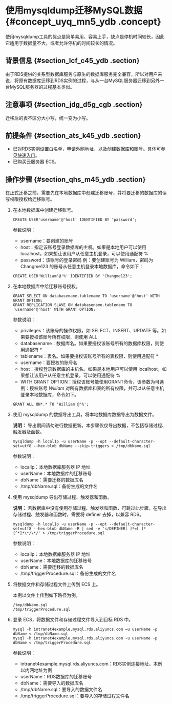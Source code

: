 # 使用mysqldump迁移MySQL数据 {#concept_uyq_mn5_ydb .concept}

使用mysqldump工具的优点是简单易用、容易上手，缺点是停机时间较长，因此它适用于数据量不大，或者允许停机的时间较长的情况。

## 背景信息 {#section_lcf_c45_ydb .section}

由于RDS提供的关系型数据库服务与原生的数据库服务完全兼容，所以对用户来说，将原有数据库迁移到RDS实例的过程，与从一台MySQL服务器迁移到另外一台MySQL服务器的过程基本类似。

## 注意事项 {#section_jdg_d5g_cgb .section}

迁移后的表不区分大小写，统一变为小写。

## 前提条件 {#section_ats_k45_ydb .section}

-   已对RDS实例设置白名单，申请外网地址，以及创建数据库和账号。具体可参见[快速入门](cn.zh-CN/用户指南/快速入门.md)。
-   已购买云服务器 ECS。

## 操作步骤 {#section_qhs_m45_ydb .section}

在正式迁移之前，需要先在本地数据库中创建迁移账号，并将要迁移的数据库的读写权限授权给迁移账号。

1.  在本地数据库中创建迁移账号。

    ``` {#codeblock_4jq_y6a_t38}
    CREATE USER'username'@'host' IDENTIFIED BY 'password';
    ```

    参数说明：

    -   username：要创建的账号
    -   host：指定该账号登录数据库的主机。如果是本地用户可以使用 localhost，如果想让该用户从任意主机登录，可以使用通配符 %
    -   password：该账号的登录密码
    例：要创建账号为 William，密码为 Changme123 的账号从任意主机登录本地数据库，命令如下：

    ``` {#codeblock_kwo_ue4_l9p}
    CREATE USER'William'@'%' IDENTIFIED BY 'Changme123';
    ```

2.  在本地数据库中给迁移账号授权。

    ``` {#codeblock_a36_zux_i4c}
    GRANT SELECT ON databasename.tablename TO 'username'@'host' WITH GRANT OPTION;
    GRANT REPLICATION SLAVE ON databasename.tablename TO 'username'@'host' WITH GRANT OPTION;
    ```

    参数说明：

    -   privileges：该账号的操作权限，如 SELECT、INSERT、UPDATE 等。如果要授权该账号所有权限，则使用 ALL
    -   databasename：数据库名。如果要授权该账号所有的数据库权限，则使用通配符 \*
    -   tablename：表名。如果要授权该账号所有的表权限，则使用通配符 \*
    -   username：要授权的账号名
    -   host：授权登录数据库的主机名。如果是本地用户可以使用 localhost，如果想让该用户从任意主机登录，可以使用通配符 %
    -   WITH GRANT OPTION：授权该账号能使用GRANT命令，该参数为可选
    例：授权账号 *William* 对所有数据库和表的所有权限，并可以从任意主机登录本地数据库，命令如下。

    ``` {#codeblock_0fg_932_dtz}
    GRANT ALL ON*.* TO 'William'@'%';
    ```

3.  使用 mysqldump 的数据导出工具，将本地数据库数据导出为数据文件。

    **说明：** 导出期间请勿进行数据更新。本步骤仅仅导出数据，不包括存储过程、触发器及函数。

    ``` {#codeblock_shi_mj9_6uz}
    mysqldump -h localIp -u userName -p --opt --default-character-set=utf8 --hex-blob dbName --skip-triggers > /tmp/dbName.sql
    ```

    参数说明：

    -   localIp：本地数据库服务器 IP 地址
    -   userName：本地数据库的迁移账号
    -   dbName：需要迁移的数据库名
    -   /tmp/dbName.sql：备份生成的文件名
4.  使用 mysqldump 导出存储过程、触发器和函数。

    **说明：** 若数据库中没有使用存储过程、触发器和函数，可跳过此步骤。在导出存储过程、触发器和函数时，需要将 definer 去掉，以兼容 RDS。

    ``` {#codeblock_om1_4hm_5y3}
    mysqldump -h localIp -u userName -p --opt --default-character-set=utf8 --hex-blob dbName -R | sed -e 's/DEFINER[ ]*=[ ]*[^*]*\*/\*/' > /tmp/triggerProcedure.sql
    ```

    参数说明：

    -   localIp：本地数据库服务器 IP 地址
    -   userName：本地数据库的迁移账号
    -   dbName：需要迁移的数据库名
    -   /tmp/triggerProcedure.sql：备份生成的文件名
5.  将数据文件和存储过程文件上传到 ECS 上。

    本例以文件上传到如下路径为例。

    ``` {#codeblock_h5l_dc7_ltf}
    /tmp/dbName.sql
    /tmp/triggerProcedure.sql
    ```

6.  登录 ECS，将数据文件和存储过程文件导入到目标 RDS 中。

    ``` {#codeblock_okr_vsa_rep}
    mysql -h intranet4example.mysql.rds.aliyuncs.com –u userName -p dbName < /tmp/dbName.sql
    mysql -h intranet4example.mysql.rds.aliyuncs.com -u userName -p dbName < /tmp/triggerProcedure.sql
    ```

    参数说明：

    -   intranet4example.mysql.rds.aliyuncs.com：RDS实例连接地址，本例以内网地址为例
    -   userName：RDS数据库的迁移账号
    -   dbName：需要导入的数据库名
    -   /tmp/dbName.sql：要导入的数据文件名
    -   /tmp/triggerProcedure.sql：要导入的存储过程文件名

